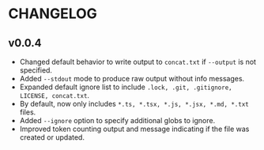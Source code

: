 # CHANGELOG

## v0.0.4

- Changed default behavior to write output to `concat.txt` if `--output` is not
  specified.
- Added `--stdout` mode to produce raw output without info messages.
- Expanded default ignore list to include
  `.lock, .git, .gitignore, LICENSE, concat.txt`.
- By default, now only includes `*.ts, *.tsx, *.js, *.jsx, *.md, *.txt` files.
- Added `--ignore` option to specify additional globs to ignore.
- Improved token counting output and message indicating if the file was created
  or updated.
